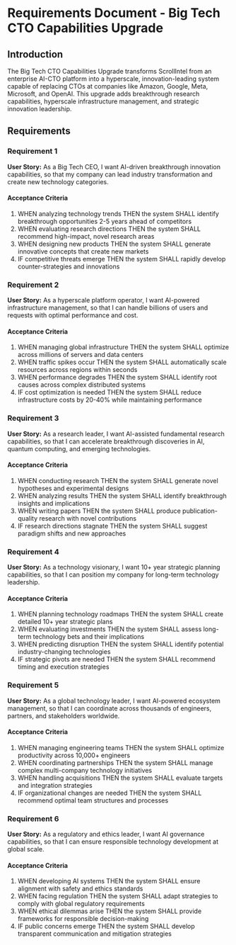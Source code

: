 # Requirements Document - Big Tech CTO Capabilities Upgrade

## Introduction

The Big Tech CTO Capabilities Upgrade transforms ScrollIntel from an enterprise AI-CTO platform into a hyperscale, innovation-leading system capable of replacing CTOs at companies like Amazon, Google, Meta, Microsoft, and OpenAI. This upgrade adds breakthrough research capabilities, hyperscale infrastructure management, and strategic innovation leadership.

## Requirements

### Requirement 1

**User Story:** As a Big Tech CEO, I want AI-driven breakthrough innovation capabilities, so that my company can lead industry transformation and create new technology categories.

#### Acceptance Criteria

1. WHEN analyzing technology trends THEN the system SHALL identify breakthrough opportunities 2-5 years ahead of competitors
2. WHEN evaluating research directions THEN the system SHALL recommend high-impact, novel research areas
3. WHEN designing new products THEN the system SHALL generate innovative concepts that create new markets
4. IF competitive threats emerge THEN the system SHALL rapidly develop counter-strategies and innovations

### Requirement 2

**User Story:** As a hyperscale platform operator, I want AI-powered infrastructure management, so that I can handle billions of users and requests with optimal performance and cost.

#### Acceptance Criteria

1. WHEN managing global infrastructure THEN the system SHALL optimize across millions of servers and data centers
2. WHEN traffic spikes occur THEN the system SHALL automatically scale resources across regions within seconds
3. WHEN performance degrades THEN the system SHALL identify root causes across complex distributed systems
4. IF cost optimization is needed THEN the system SHALL reduce infrastructure costs by 20-40% while maintaining performance

### Requirement 3

**User Story:** As a research leader, I want AI-assisted fundamental research capabilities, so that I can accelerate breakthrough discoveries in AI, quantum computing, and emerging technologies.

#### Acceptance Criteria

1. WHEN conducting research THEN the system SHALL generate novel hypotheses and experimental designs
2. WHEN analyzing results THEN the system SHALL identify breakthrough insights and implications
3. WHEN writing papers THEN the system SHALL produce publication-quality research with novel contributions
4. IF research directions stagnate THEN the system SHALL suggest paradigm shifts and new approaches

### Requirement 4

**User Story:** As a technology visionary, I want 10+ year strategic planning capabilities, so that I can position my company for long-term technology leadership.

#### Acceptance Criteria

1. WHEN planning technology roadmaps THEN the system SHALL create detailed 10+ year strategic plans
2. WHEN evaluating investments THEN the system SHALL assess long-term technology bets and their implications
3. WHEN predicting disruption THEN the system SHALL identify potential industry-changing technologies
4. IF strategic pivots are needed THEN the system SHALL recommend timing and execution strategies

### Requirement 5

**User Story:** As a global technology leader, I want AI-powered ecosystem management, so that I can coordinate across thousands of engineers, partners, and stakeholders worldwide.

#### Acceptance Criteria

1. WHEN managing engineering teams THEN the system SHALL optimize productivity across 10,000+ engineers
2. WHEN coordinating partnerships THEN the system SHALL manage complex multi-company technology initiatives
3. WHEN handling acquisitions THEN the system SHALL evaluate targets and integration strategies
4. IF organizational changes are needed THEN the system SHALL recommend optimal team structures and processes

### Requirement 6

**User Story:** As a regulatory and ethics leader, I want AI governance capabilities, so that I can ensure responsible technology development at global scale.

#### Acceptance Criteria

1. WHEN developing AI systems THEN the system SHALL ensure alignment with safety and ethics standards
2. WHEN facing regulation THEN the system SHALL adapt strategies to comply with global regulatory requirements
3. WHEN ethical dilemmas arise THEN the system SHALL provide frameworks for responsible decision-making
4. IF public concerns emerge THEN the system SHALL develop transparent communication and mitigation strategies